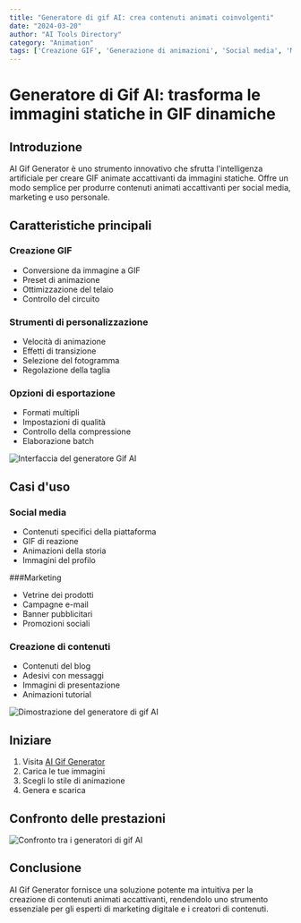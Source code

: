 ```yaml
---
title: "Generatore di gif AI: crea contenuti animati coinvolgenti"
date: "2024-03-20"
author: "AI Tools Directory"
category: "Animation"
tags: ['Creazione GIF', 'Generazione di animazioni', 'Social media', 'Marketing dei contenuti']
---
```

# Generatore di Gif AI: trasforma le immagini statiche in GIF dinamiche

## Introduzione

AI Gif Generator è uno strumento innovativo che sfrutta l'intelligenza artificiale per creare GIF animate accattivanti da immagini statiche. Offre un modo semplice per produrre contenuti animati accattivanti per social media, marketing e uso personale.

## Caratteristiche principali

### Creazione GIF
- Conversione da immagine a GIF
- Preset di animazione
- Ottimizzazione del telaio
- Controllo del circuito

### Strumenti di personalizzazione
- Velocità di animazione
- Effetti di transizione
- Selezione del fotogramma
- Regolazione della taglia

### Opzioni di esportazione
- Formati multipli
- Impostazioni di qualità
- Controllo della compressione
- Elaborazione batch

![Interfaccia del generatore Gif AI](/imgs/ai-gif-generator/interface.jpg)

## Casi d'uso

### Social media
- Contenuti specifici della piattaforma
- GIF di reazione
- Animazioni della storia
- Immagini del profilo

###Marketing
- Vetrine dei prodotti
- Campagne e-mail
- Banner pubblicitari
- Promozioni sociali

### Creazione di contenuti
- Contenuti del blog
- Adesivi con messaggi
- Immagini di presentazione
- Animazioni tutorial

![Dimostrazione del generatore di gif AI](/imgs/ai-gif-generator/demo.jpg)

## Iniziare

1. Visita [AI Gif Generator](https://ai-gif-generator.com)
2. Carica le tue immagini
3. Scegli lo stile di animazione
4. Genera e scarica

## Confronto delle prestazioni

![Confronto tra i generatori di gif AI](/imgs/ai-gif-generator/comparison.jpg)

## Conclusione

AI Gif Generator fornisce una soluzione potente ma intuitiva per la creazione di contenuti animati accattivanti, rendendolo uno strumento essenziale per gli esperti di marketing digitale e i creatori di contenuti.